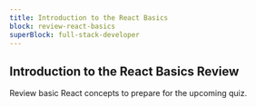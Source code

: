```yaml
---
title: Introduction to the React Basics
block: review-react-basics
superBlock: full-stack-developer
---
```


## Introduction to the React Basics Review

Review basic React concepts to prepare for the upcoming quiz.
